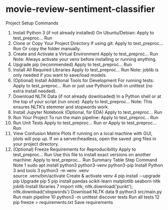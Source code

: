 # movie-review-sentiment-classifier

Project Setup Commands
1. Install Python 3 (if not already installed)
On Ubuntu/Debian:
Apply to test_preproc...
Run
2. Clone or Copy Your Project Directory
If using git:
Apply to test_preproc...
Run
Or copy the folder manually.
3. Create and Activate a Virtual Environment
Apply to test_preproc...
Run
Note: Always activate your venv before installing or running anything.
4. Upgrade pip (recommended)
Apply to test_preproc...
Run
5. Install All Required Libraries
Apply to test_preproc...
Run
Note: joblib is only needed if you want to save/load models.
6. (Optional) Install Additional Tools for Development
For running tests:
Apply to test_preproc...
Run
or just use Python’s built-in unittest (no extra install needed).
7. Download NLTK Data (if not already downloaded)
In a Python shell or at the top of your script (run once):
Apply to test_preproc...
Note: This ensures NLTK’s stemmer and stopwords work.
8. Install Jupyter Notebook (Optional, for EDA)
Apply to test_preproc...
Run
9. Run Your Project
To run the main pipeline:
Apply to test_preproc...
Run
10. Run Unit Tests
Apply to test_preproc...
Run
or
Apply to test_preproc...
Run
11. View Confusion Matrix Plots
If running on a local machine with GUI, plots will pop up.
If on a server/headless, open the saved .png files in your project directory.
12. (Optional) Freeze Requirements for Reproducibility
Apply to test_preproc...
Run
Use this file to install exact versions on another machine:
Apply to test_preproc...
Run
Summary Table
Step	Command	Note
1	sudo apt install python3 python3-venv python3-pip	Install Python 3 and tools
3	python3 -m venv .venv<br>source .venv/bin/activate	Create & activate venv
4	pip install --upgrade pip	Upgrade pip
5	pip install pandas scikit-learn matplotlib seaborn nltk joblib	Install libraries
7	import nltk; nltk.download('punkt'); nltk.download('stopwords')	Download NLTK data
9	python3 src/main.py	Run main pipeline
10	python3 -m unittest discover tests	Run all tests
12	pip freeze > requirements.txt	Save requirements
